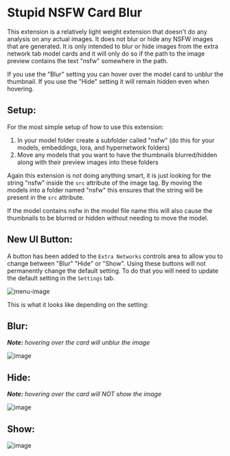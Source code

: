 # Stupid NSFW Card Blur

This extension is a relatively light weight extension that doesn't do any analysis on any actual images. It does not blur or hide any NSFW images that are generated. It is only intended to blur or hide images from the extra network tab model cards and it will only do so if the path to the image preview contains the text "nsfw" somewhere in the path.

If you use the "Blur" setting you can hover over the model card to unblur the thumbnail. If you use the "Hide" setting it will remain hidden even when hovering.

## Setup:

For the most simple setup of how to use this extension:

1. In your model folder create a subfolder called "nsfw" (do this for your models, embeddings, lora, and hypernetwork folders)
2. Move any models that you want to have the thumbnails blurred/hidden along with their preview images into these folders

Again this extension is not doing anything smart, it is just looking for the string "nsfw" inside the `src` attribute of the image tag. By moving the models into a folder named "nsfw" this ensures that the string will be present in the `src` attribute.

If the model contains nsfw in the model file name this will also cause the thumbnails to be blurred or hidden without needing to move the model.

## New UI Button:

A button has been added to the `Extra Networks` controls area to allow you to change between "Blur" "Hide" or "Show". Using these buttons will not permanently change the default setting. To do that you will need to update the default setting in the `Settings` tab.

![menu-image](https://github.com/user-attachments/assets/bea70cdd-ad8c-477d-93fd-035531d00477)

This is what it looks like depending on the setting:

## Blur:
***Note:*** *hovering over the card will unblur the image*

![image](https://github.com/user-attachments/assets/46035dcf-98af-4e32-988e-44f312fd0382)

## Hide:
***Note:*** *hovering over the card will *NOT* show the image*

![image](https://github.com/user-attachments/assets/db5166ec-d910-4abe-8aff-515800988728)

## Show:

![image](https://github.com/user-attachments/assets/aea567c3-7956-429c-8ce2-7040d7173817)

